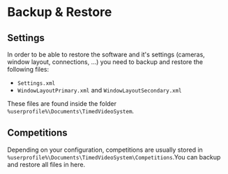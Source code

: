 # Backup & Restore

## Settings

In order to be able to restore the software and it's settings (cameras, window layout, connections, ...) you need to backup and restore the following files:

* `Settings.xml`
* `WindowLayoutPrimary.xml` and `WindowLayoutSecondary.xml`

These files are found inside the folder `%userprofile%\Documents\TimedVideoSystem`.

## Competitions

Depending on your configuration, competitions are usually stored in `%userprofile%\Documents\TimedVideoSystem\Competitions`.You can backup and restore all files in here.&#x20;
